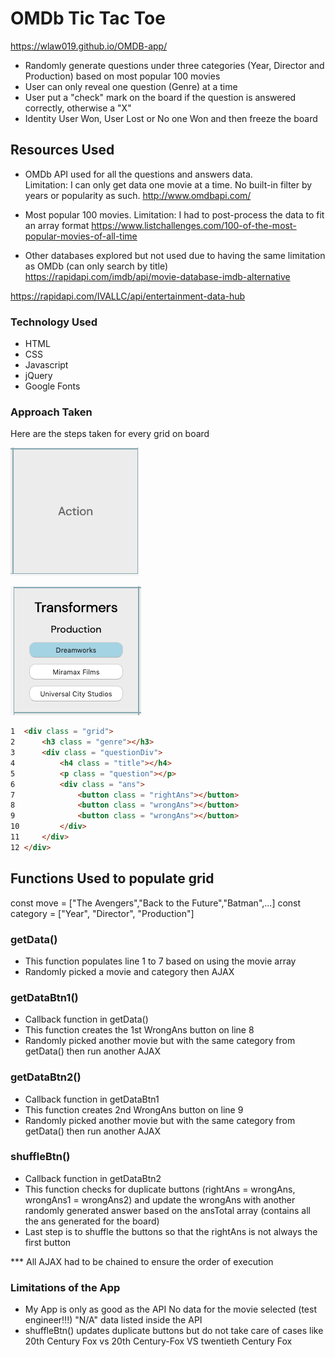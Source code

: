 # OMDb Tic Tac Toe
https://wlaw019.github.io/OMDB-app/

* Randomly generate questions under three categories (Year, Director and Production) based on most popular 100 movies
* User can only reveal one question (Genre) at a time
* User put a "check" mark on the board if the question is answered correctly, otherwise a "X"
* Identity User Won, User Lost or No one Won and then freeze the board

## Resources Used

* OMDb API used for all the questions and answers data.  
Limitation: I can only get data one movie at a time.  No built-in filter by years or popularity as such.
http://www.omdbapi.com/

* Most popular 100 movies.
Limitation: I had to post-process the data to fit an array format
https://www.listchallenges.com/100-of-the-most-popular-movies-of-all-time

* Other databases explored but not used due to having the same limitation as OMDb (can only search by title)  
https://rapidapi.com/imdb/api/movie-database-imdb-alternative

https://rapidapi.com/IVALLC/api/entertainment-data-hub


### Technology Used
* HTML
* CSS   
* Javascript
* jQuery  
* Google Fonts

### Approach Taken
Here are the steps taken for every grid on board

![grid genre](img/genre.png)

![grid data](img/gridData.png)

```html
1  <div class = "grid">
2      <h3 class = "genre"></h3>
3      <div class = "questionDiv">
4          <h4 class = "title"></h4>
5          <p class = "question"></p>
6          <div class = "ans">
7              <button class = "rightAns"></button>
8              <button class = "wrongAns"></button>
9              <button class = "wrongAns"></button>
10         </div>
11     </div>
12 </div>
```
## Functions Used to populate grid
const move = ["The Avengers","Back to the Future","Batman",...]
const category = ["Year", "Director", "Production"]

### getData()
* This function populates line 1 to 7 based on using the movie array
* Randomly picked a movie and category then AJAX

### getDataBtn1()
* Callback function in getData()
* This function creates the 1st WrongAns button on line 8
* Randomly picked another movie but with the same category from getData() then run another AJAX

### getDataBtn2()
* Callback function in getDataBtn1
* This function creates 2nd WrongAns button on line 9
* Randomly picked another movie but with the same category from getData() then run another AJAX

### shuffleBtn()
* Callback function in getDataBtn2
* This function checks for duplicate buttons (rightAns = wrongAns, wrongAns1 = wrongAns2) and update the wrongAns with another randomly generated answer based on the ansTotal array (contains all the ans generated for the board)
* Last step is to shuffle the buttons so that the rightAns is not always the first button

*** All AJAX had to be chained to ensure the order of execution

### Limitations of the App
* My App is only as good as the API
No data for the movie selected (test engineer!!!)
"N/A" data listed inside the API
* shuffleBtn() updates duplicate buttons but do not take care of cases like 20th Century Fox vs 20th Century-Fox VS twentieth Century Fox
